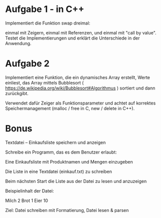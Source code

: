 # Aufgabe 1 - in C++
Implementiert die Funktion swap dreimal: 

einmal mit Zeigern, einmal mit Referenzen, und einmal mit "call by value". Testet die Implementierungen und erklärt die Unterschiede in der Anwendung.

# Aufgabe 2
Implementiert eine Funktion, die ein dynamisches Array erstellt, Werte einliest, das Array mittels Bubblesort ( https://de.wikipedia.org/wiki/Bubblesort#Algorithmus ) sortiert und dann zurückgibt. 

Verwendet dafür Zeiger als Funktionsparameter und achtet auf korrektes Speichermanagement (malloc / free in C, new / delete in C++).

# Bonus
Textdatei – Einkaufsliste speichern und anzeigen

Schreibe ein Programm, das es dem Benutzer erlaubt:

Eine Einkaufsliste mit Produktnamen und Mengen einzugeben

Die Liste in eine Textdatei (einkauf.txt) zu schreiben

Beim nächsten Start die Liste aus der Datei zu lesen und anzuzeigen

Beispielinhalt der Datei:

Milch 2
Brot 1
Eier 10

Ziel: Datei schreiben mit Formatierung, Datei lesen & parsen
